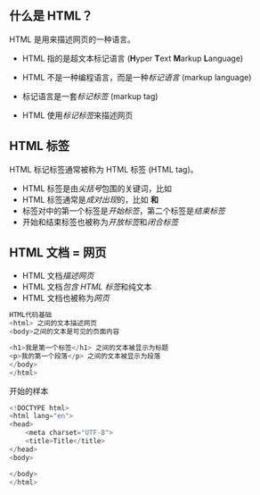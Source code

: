 ## 什么是 HTML？

HTML 是用来描述网页的一种语言。

- HTML 指的是超文本标记语言 (**H**yper **T**ext **M**arkup **L**anguage)

- HTML 不是一种编程语言，而是一种*标记语言* (markup language)

- 标记语言是一套*标记标签* (markup tag)

- HTML 使用*标记标签*来描述网页

  

## HTML 标签

HTML 标记标签通常被称为 HTML 标签 (HTML tag)。

- HTML 标签是由*尖括号*包围的关键词，比如 <html>
- HTML 标签通常是*成对出现*的，比如 <b> 和 </b>
- 标签对中的第一个标签是*开始标签*，第二个标签是*结束标签*
- 开始和结束标签也被称为*开放标签*和*闭合标签*

## HTML 文档 = 网页

- HTML 文档*描述网页*
- HTML 文档*包含 HTML 标签*和纯文本
- HTML 文档也被称为*网页*

```javascript
HTML代码基础
<html> 之间的文本描述网页
<body>之间的文本是可见的页面内容

<h1>我是第一个标签</h1> 之间的文本被显示为标题
<p>我的第一个段落</p> 之间的文本被显示为段落
</body>
</html>
```

开始的样本

```javascript
<!DOCTYPE html>
<html lang="en">
<head>
    <meta charset="UTF-8">
    <title>Title</title>
</head>
<body>

</body>
</html>
```

